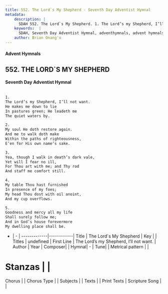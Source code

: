 ```yaml
---
title: 552. The Lord`s My Shepherd - Seventh Day Adventist Hymnal
metadata:
    description: |
      SDAH 552. The Lord`s My Shepherd. 1. The Lord’s my Shepherd, I’ll not want. He makes me down to lie In pastures green; He leadeth me The quiet waters by.
    keywords:  |
      SDAH, Seventh Day Adventist Hymnal, adventhymnals, advent hymnals, The Lord`s My Shepherd, The Lord’s my Shepherd, I’ll not want. 
    author: Brian Onang'o
---
```


#### Advent Hymnals
## 552. THE LORD`S MY SHEPHERD
#### Seventh Day Adventist Hymnal

```txt

1.
The Lord’s my Shepherd, I’ll not want.
He makes me down to lie
In pastures green; He leadeth me
The quiet waters by.

2.
My soul He doth restore again.
And me to walk doth make
Within the paths of righteousness,
E’en for His own name’s sake.

3.
Yea, though I walk in death’s dark vale,
Yet will I fear no ill,
For Thou art with me; and Thy rod
And staff me comfort still.

4.
My table Thou hast furnished
In presence of my foes;
My head Thou dost with oil anoint,
And my cup overflows.

5.
Goodness and mercy all my life
Shall surely follow me;
And in God’s house forevermore
My dwelling place shall be.

```

- |   -  |
-------------|------------|
Title | The Lord`s My Shepherd |
Key |  |
Titles | undefined |
First Line | The Lord’s my Shepherd, I’ll not want. |
Author | 
Year | 
Composer|  |
Hymnal|  - |
Tune|  |
Metrical pattern | |
# Stanzas |  |
Chorus |  |
Chorus Type |  |
Subjects |  |
Texts |  |
Print Texts | 
Scripture Song |  |
  
